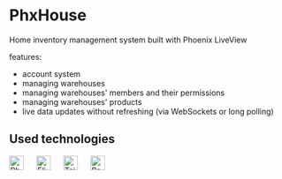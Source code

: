 # PhxHouse

Home inventory management system built with Phoenix LiveView

features:
- account system
- managing warehouses
- managing warehouses' members and their permissions
- managing warehouses' products
- live data updates without refreshing (via WebSockets or long polling)

## Used technologies

[<img align="left" width="26" height="26" alt="Phoenix" src="https://api.iconify.design/devicon:phoenix.svg" style="padding: 0 20px 16px 0"/>](https://www.phoenixframework.org "Phoenix")
[<img align="left" width="26" height="26" alt="Elixir" src="https://api.iconify.design/devicon:elixir.svg" style="padding: 0 20px 16px 0"/>](https://elixir-lang.org "Elixir")
[<img align="left" width="26" height="26" alt="TailwindCSS" src="https://api.iconify.design/devicon:tailwindcss.svg" style="padding: 0 20px 16px 0"/>](https://tailwindcss.com "TailwindCSS")
[<img width="26" height="26" alt="Postgres" src="https://api.iconify.design/devicon:postgresql.svg" style="padding: 0 20px 16px 0"/>](https://www.postgresql.org "PostgreSQL")
